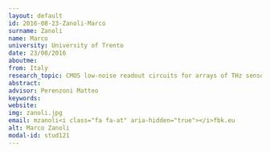 ```yaml
---
layout: default 
id: 2016-08-23-Zanoli-Marco
surname: Zanoli
name: Marco
university: University of Trento
date: 23/08/2016
aboutme: 
from: Italy
research_topic: CMOS low-noise readout circuits for arrays of THz sensors
abstract: 
advisor: Perenzoni Matteo
keywords: 
website: 
img: zanoli.jpg
email: mzanoli<i class="fa fa-at" aria-hidden="true"></i>fbk.eu
alt: Marco Zanoli
modal-id: stud121
---
```

